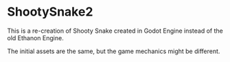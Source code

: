 # ShootySnake2
This is a re-creation of Shooty Snake created in Godot Engine instead of the old Ethanon Engine.

The initial assets are the same, but the game mechanics might be different.

